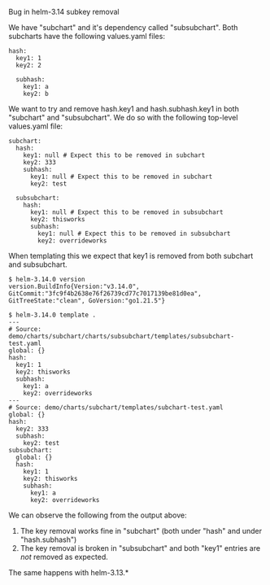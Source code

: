 Bug in helm-3.14 subkey removal

We have "subchart" and it's dependency called "subsubchart". Both subcharts have the following values.yaml files:
```
hash:
  key1: 1
  key2: 2

  subhash:
    key1: a
    key2: b
```

We want to try and remove hash.key1 and hash.subhash.key1 in both "subchart" and "subsubchart". We do so with the following top-level values.yaml file:
```
subchart:
  hash:
    key1: null # Expect this to be removed in subchart
    key2: 333
    subhash:
      key1: null # Expect this to be removed in subchart
      key2: test

  subsubchart:
    hash:
      key1: null # Expect this to be removed in subsubchart
      key2: thisworks
      subhash:
        key1: null # Expect this to be removed in subsubchart
        key2: overrideworks
```

When templating this we expect that key1 is removed from both subchart and subsubchart.

```
$ helm-3.14.0 version
version.BuildInfo{Version:"v3.14.0", GitCommit:"3fc9f4b2638e76f26739cd77c7017139be81d0ea", GitTreeState:"clean", GoVersion:"go1.21.5"}

$ helm-3.14.0 template .
---
# Source: demo/charts/subchart/charts/subsubchart/templates/subsubchart-test.yaml
global: {}
hash:
  key1: 1
  key2: thisworks
  subhash:
    key1: a
    key2: overrideworks
---
# Source: demo/charts/subchart/templates/subchart-test.yaml
global: {}
hash:
  key2: 333
  subhash:
    key2: test
subsubchart:
  global: {}
  hash:
    key1: 1
    key2: thisworks
    subhash:
      key1: a
      key2: overrideworks
```

We can observe the following from the output above:
1. The key removal works fine in "subchart" (both under "hash" and under "hash.subhash")
2. The key removal is broken in "subsubchart" and both "key1" entries are *not* removed as expected.

The same happens with helm-3.13.*
